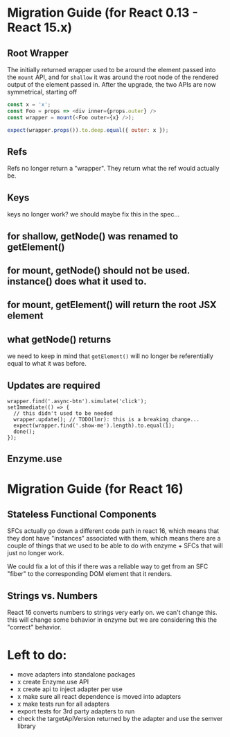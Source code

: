 # Migration Guide (for React 0.13 - React 15.x)


## Root Wrapper

The initially returned wrapper used to be around the element passed
into the `mount` API, and for `shallow` it was around the root node of the rendered output of the element passed in. After the upgrade, the
two APIs are now symmetrical, starting off

```js
const x = 'x';
const Foo = props => <div inner={props.outer} />
const wrapper = mount(<Foo outer={x} />);
```

```js
expect(wrapper.props()).to.deep.equal({ outer: x });
```

## Refs

Refs no longer return a "wrapper". They return what the ref would actually be.


## Keys

keys no longer work? we should maybe fix this in the spec...


## for shallow, getNode() was renamed to getElement()

## for mount, getNode() should not be used. instance() does what it used to.

## for mount, getElement() will return the root JSX element

## what getNode() returns

we need to keep in mind that `getElement()` will no longer be referentially equal to what it was before.

## Updates are required

```
wrapper.find('.async-btn').simulate('click');
setImmediate(() => {
  // this didn't used to be needed
  wrapper.update(); // TODO(lmr): this is a breaking change...
  expect(wrapper.find('.show-me').length).to.equal(1);
  done();
});
```




## Enzyme.use




# Migration Guide (for React 16)

## Stateless Functional Components

SFCs actually go down a different code path in react 16, which means that they
dont have "instances" associated with them, which means there are a couple of things
that we used to be able to do with enzyme + SFCs that will just no longer work.

We could fix a lot of this if there was a reliable way to get from an SFC "fiber" to
the corresponding DOM element that it renders.

## Strings vs. Numbers

React 16 converts numbers to strings very early on. we can't change this. this will change
some behavior in enzyme but we are considering this the "correct" behavior.











# Left to do:

- move adapters into standalone packages
- x create Enzyme.use API
- x create api to inject adapter per use
- x make sure all react dependence is moved into adapters
- x make tests run for all adapters
- export tests for 3rd party adapters to run
- check the targetApiVersion returned by the adapter and use the semver library
